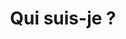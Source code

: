 ---
title: "Qui suis-je ?"
hero_text: "Estelle Orard - Psychologue clinicienne"
hero_title: "Me connaître"
subtitle1: "Ecoute,  accueil,  accompagnement, thérapie"
text1: "Je vous accueille dans mon cabinet situé 6 rue des Naïves à FEYZIN.
Depuis 10 ans je propose un accompagnement psychologique à destination de toute personne souhaitant trouver un espace d’écoute et de soutien face à vécu de souffrance."
subtitle2: "Rôle du psychologue"
text2: "Le psychologue est présent pour vous aider à exprimer et donner  sens à la crise traversée. Cette crise peut être d’ordre personnelle, familiale, conjugale, professionnelle, sociale...(ex: dépression, deuil, séparation, problèmes conjugaux, violence, angoisses, anxiétés , sentiments d’échecs, difficultés parentales…)

Les entretiens sont orientés sur la compréhension de vos difficultés dans le respect de votre vécu. Ils ont pour objectif de vous accompagner vers un mieux être en mobilisant vos ressources.
Ils sont confidentiels et s’adaptent à votre situation et à vos besoins.
"
subtitle3: "Déroulement du suivi thérapeutique"
text3: "Les deux premières rencontres permettent de faire connaissance et de formuler vos difficultés pour comprendre votre demande et vos attentes.
Des objectifs de travail et de prise en charge sont alors proposés et nous définissons ensemble un rythme de séances adaptés à vos souhaits et à vos possibilités.

Dans certaines situations, quelques rencontres suffiront, alors que dans d’autres un suivi plus long sera nécessaire. "
subtitle4: "Prise de RDV et Tarifs"
text4: "Les consultations se font sur rendez-vous. 

Elles sont facturées 50 euros les 50 minutes, 40 euros pour les demandeurs d’emploi, et 35 euros pour les étudiants.


Pour prendre rendez-vous un seul numéro: 06.86.37.84.84"
subtitle5: "Modalité de remboursement"
text5: "Les consultations d’un psychologue ne sont pas remboursées par la sécurité sociale.
Certaines mutuelles peuvent proposer des contrats prenant en charge, pour tout ou partie de leur coût, un nombre déterminé de séances. 

Si nécessaire une note d’honoraire peut vous être fournie pour chacune de vos séances, afin d’effectuer vos remboursements.
"
---